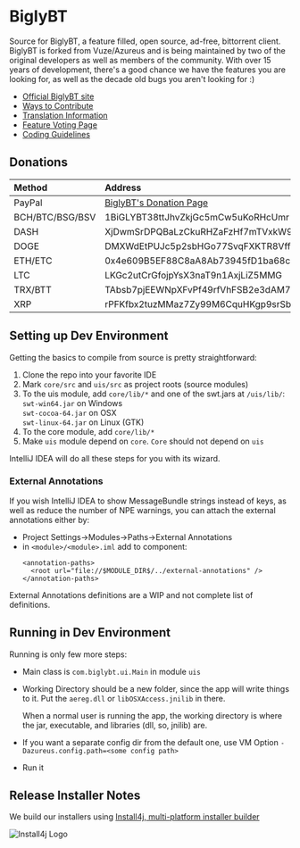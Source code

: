 # BiglyBT

Source for BiglyBT, a feature filled, open source, ad-free, bittorrent client.  BiglyBT is forked from Vuze/Azureus and is being maintained by two of the original developers as well as members of the community.  With over 15 years of development, there's a good chance we have the features you are looking for, as well as the decade old bugs you aren't looking for :)

* [Official BiglyBT site](https://www.biglybt.com)
* [Ways to Contribute](CONTRIBUTING.md)
* [Translation Information](TRANSLATE.md)
* [Feature Voting Page](https://vote.biglybt.com)
* [Coding Guidelines](CODING_GUIDELINES.md)

## Donations


| Method | Address |
|:--|:--|
| PayPal | [BiglyBT's Donation Page](https://www.biglybt.com/donation/donate.php) |
| BCH/BTC/BSG/BSV | 1BiGLYBT38ttJhvZkjGc5mCw5uKoRHcUmr |
| DASH            | XjDwmSrDPQBaLzCkuRHZaFzHf7mTVxkW9K |
| DOGE | DMXWdEtPUJc5p2sbHGo77SvqFXKTR8Vff1 |
| ETH/ETC | 0x4e609B5EF88C8aA8Ab73945fD1ba68c9E27faC75 |
| LTC | LKGc2utCrGfojpYsX3naT9n1AxjLiZ5MMG |
| TRX/BTT | TAbsb7pjEEWNpXFvPf49rfVhFSB2e3dAM7 |
| XRP | rPFKfbx2tuzMMaz7Zy99M6CquHKgp9srSb |

## Setting up Dev Environment

Getting the basics to compile from source is pretty straightforward:

1. Clone the repo into your favorite IDE
1. Mark `core/src` and `uis/src` as project roots (source modules)
1. To the uis module, add `core/lib/*` and one of the swt.jars at `/uis/lib/`:<br>
  `swt-win64.jar` on Windows<br>
  `swt-cocoa-64.jar` on OSX<br>
  `swt-linux-64.jar` on Linux (GTK)
1. To the core module, add `core/lib/*`
1. Make `uis` module depend on `core`.  `Core` should not depend on `uis`

IntelliJ IDEA will do all these steps for you with its wizard.

### External Annotations

If you wish IntelliJ IDEA to show MessageBundle strings instead of keys, as well as reduce the number of NPE warnings, you can attach the external annotations either by:
* Project Settings->Modules->Paths->External Annotations
*  in `<module>/<module>.iml` add to component:
    ```
    <annotation-paths>
      <root url="file://$MODULE_DIR$/../external-annotations" />
    </annotation-paths>
    ```
External Annotations definitions are a WIP and not complete list of definitions.

## Running in Dev Environment

Running is only few more steps:

* Main class is `com.biglybt.ui.Main` in module `uis`
* Working Directory should be a new folder, since the app will write things to it. Put the `aereg.dll` or `libOSXAccess.jnilib` in there.
  
  When a normal user is running the app, the working directory is where the jar, executable, and libraries (dll, so, jnilib) are.
* If you want a separate config dir from the default one, use VM Option `-Dazureus.config.path=<some config path>`
* Run it

## Release Installer Notes

We build our installers using [Install4j, multi-platform installer builder](https://www.ej-technologies.com/products/install4j/overview.html)

![Install4j Logo](https://www.ej-technologies.com/images/product_banners/install4j_large.png)

<!--  1.3.2.0 -->

<!--  8caad2b9b54ae45938150c7920c7a7587eefaa8a Android-DirectoryChooser (v3.2-46-g8caad2b) -->
<!--  ed1c82ef6226a3deb92853fb70bdbb509f8c323f BiglyBT-plugin-aercm (ed1c82e) -->
<!--  b430cb8098061d238aabfc3240a3dbba5d6e144a BiglyBT-plugin-azutp (b430cb8) -->
<!--  a74e46b70cfd56009267e0f20a90cb00dbbb74a4 BiglyBT-plugin-mlDHT (remotes/origin/android) -->
<!--  d8020c96f1e66e691b2d5328c3728e6fdb49a829 BiglyBT-plugin-xmwebui (d8020c9) -->
<!--  526927114c9b64ccc76e64a1e97ee76753624de0 core (v2.6.0.0-155-g52692711) -->
<!--  58c946f0c70c5844cbe6798533b361ff036296f0 mldht (old_indexer-394-g58c946f) -->


